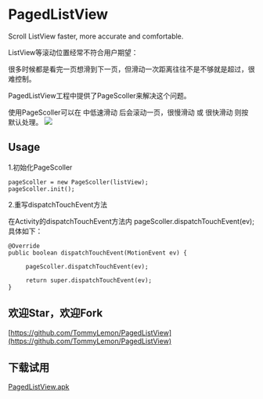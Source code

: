 # PagedListView
Scroll ListView faster, more accurate and comfortable.

ListView等滚动位置经常不符合用户期望：

很多时候都是看完一页想滑到下一页，但滑动一次距离往往不是不够就是超过，很难控制。

 

PagedListView工程中提供了PageScoller来解决这个问题。

使用PageScoller可以在 中低速滑动 后会滚动一页，很慢滑动 或 很快滑动 则按默认处理。
![](http://static.oschina.net/uploads/img/201606/25222246_zFzs.png)
 
## Usage

1.初始化PageScoller

    pageScoller = new PageScoller(listView);
    pageScoller.init();
 
 
2.重写dispatchTouchEvent方法

在Activity的dispatchTouchEvent方法内 pageScoller.dispatchTouchEvent(ev); 具体如下：

    @Override
    public boolean dispatchTouchEvent(MotionEvent ev) {
 
         pageScoller.dispatchTouchEvent(ev);
 
         return super.dispatchTouchEvent(ev);
    }



## 欢迎Star，欢迎Fork

[https://github.com/TommyLemon/PagedListView](https://github.com/TommyLemon/PagedListView)

## 下载试用

[PagedListView.apk](http://files.cnblogs.com/files/tommylemon/PagedListView.apk)
